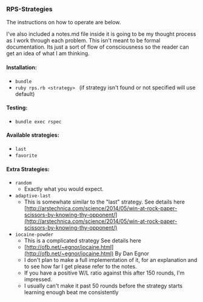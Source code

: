 ### RPS-Strategies
The instructions on how to operate are below.

 I've also included a notes.md file inside it is going to be my thought process as I work through each problem. This isn't meant to be formal documentation. Its just a sort of flow of consciousness so the reader can get an idea of what I am thinking.

#### Installation:
* ``` bundle ```
* ```ruby rps.rb <strategy> ``` (if strategy isn't found or not specified will use default)

#### Testing:
* ``` bundle exec rspec ```

#### Available strategies:
* ```last ```
* ```favorite ```

#### Extra Strategies:
* ```random```
  * Exactly what you would expect.
* ```adaptive-last ```
  * This is somewhate similar to the "last" strategy. See details here [http://arstechnica.com/science/2014/05/win-at-rock-paper-scissors-by-knowing-thy-opponent/](http://arstechnica.com/science/2014/05/win-at-rock-paper-scissors-by-knowing-thy-opponent/)
* ```iocaine-powder```
  * This is a complicated strategy See details here
  * [http://ofb.net/~egnor/iocaine.html](http://ofb.net/~egnor/iocaine.html) By Dan Egnor
  *  I don't plan to make a full implementation of it, for an explanation and to see how far I get please refer to the notes.
  * If you have a positive W/L ratio against this after 150 rounds, I'm impressed.
  * I usually can't make it past 50 rounds before the strategy starts learning enough beat me consistently
